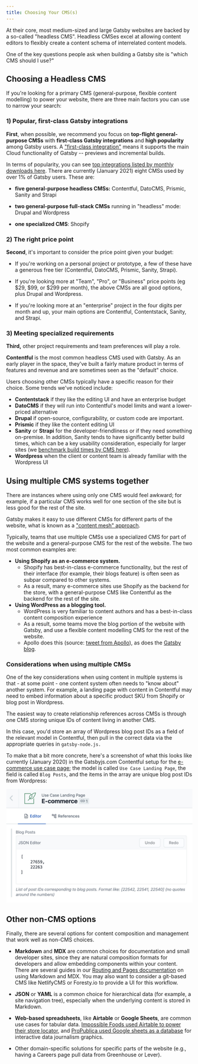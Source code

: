 ```yaml
---
title: Choosing Your CMS(s)
---
```


At their core, most medium-sized and large Gatsby websites are backed by a so-called "headless CMS". Headless CMSes excel at allowing content editors to flexibly create a content schema of interrelated content models.

One of the key questions people ask when building a Gatsby site is "which CMS should I use?"

## Choosing a Headless CMS

If you're looking for a primary CMS (general-purpose, flexible content modelling) to power your website, there are three main factors you can use to narrow your search:

### 1) Popular, first-class Gatsby integrations

**First**, when possible, we recommend you focus on **top-flight general-purpose CMSs** with **first-class Gatsby integrations** and **high popularity** among Gatsby users. A ["first-class integration"](https://support.gatsbyjs.com/hc/en-us/articles/360052503494-Developing-a-first-class-CMS-integration-for-Gatsby-Cloud) means it supports the main Cloud functionality of Gatsby -- previews and incremental builds.

In terms of popularity, you can see [top integrations listed by monthly downloads here](https://www.gatsbyjs.com/plugins?=gatsby-source). There are currently (January 2021) eight CMSs used by over 1% of Gatsby users. These are:

- **five general-purpose headless CMSs:** Contentful, DatoCMS, Prismic, Sanity and Strapi

- **two general-purpose full-stack CMSs** running in "headless" mode: Drupal and Wordpress

- **one specialized CMS**: Shopify

### 2) The right price point

**Second**, it's important to consider the price point given your budget:

- If you're working on a personal project or prototype, a few of these have a generous free tier (Contentful, DatoCMS, Prismic, Sanity, Strapi).

- If you're looking more at "Team", "Pro", or "Business" price points (eg $29, $99, or \$299 per month), the above CMSs are all good options, plus Drupal and Wordpress.

- If you're looking more at an "enterprise" project in the four digits per month and up, your main options are Contentful, Contentstack, Sanity, and Strapi.

### 3) Meeting specialized requirements

**Third,** other project requirements and team preferences will play a role.

**Contentful** is the most common headless CMS used with Gatsby. As an early player in the space, they've built a fairly mature product in terms of features and revenue and are sometimes seen as the "default" choice.

Users choosing other CMSs typically have a specific reason for their choice. Some trends we've noticed include:

- **Contentstack** if they like the editing UI and have an enterprise budget
- **DatoCMS** if they will run into Contentful's model limits and want a lower-priced alternative
- **Drupal** if open-source, configurability, or custom code are important.
- **Prismic** if they like the content editing UI
- **Sanity** or **Strapi** for the developer-friendliness or if they need something on-premise. In addition, Sanity tends to have significantly better build times, which can be a key usability consideration, especially for larger sites (we [benchmark build times by CMS here](https://willit.build/)).
- **Wordpress** when the client or content team is already familiar with the Wordpress UI

## Using multiple CMS systems together

There are instances where using only one CMS would feel awkward; for example, if a particular CMS works well for one section of the site but is less good for the rest of the site.

Gatsby makes it easy to use different CMSs for different parts of the website, what is known as a ["content mesh" approach](https://www.gatsbyjs.com/blog/2018-10-04-journey-to-the-content-mesh/).

Typically, teams that use multiple CMSs use a specialized CMS for part of the website and a general-purpose CMS for the rest of the website. The two most common examples are:

- **Using Shopify as an e-commerce system.**
  - Shopify has best-in-class e-commerce functionality, but the rest of their interface (for example, their blogs feature) is often seen as subpar compared to other systems.
  - As a result, many e-commerce sites use Shopify as the backend for the store, with a general-purpose CMS like Contentful as the backend for the rest of the site.
- **Using WordPress as a blogging tool.**
  - WordPress is very familiar to content authors and has a best-in-class content composition experience
  - As a result, some teams move the blog portion of the website with Gatsby, and use a flexible content modelling CMS for the rest of the website.
  - Apollo does this (source: [tweet from Apollo](https://twitter.com/apollographql/status/1250479066605662210)), as does the [Gatsby blog](gatsbyjs.com/blog).

### Considerations when using multiple CMSs

One of the key considerations when using content in multiple systems is that - at some point - one content system often needs to "know about" another system. For example, a landing page with content in Contentful may need to embed information about a specific product SKU from Shopify or blog post in Wordpress.

The easiest way to create relationship references across CMSs is through one CMS storing unique IDs of content living in another CMS.

In this case, you'd store an array of Wordpress blog post IDs as a field of the relevant model in Contentful, then pull in the correct data via the appropriate queries in `gatsby-node.js.`

To make that a bit more concrete, here's a screenshot of what this looks like currently (January 2020) in the Gatsbyjs.com Contentful setup for the [e-commerce use case page](https://www.gatsbyjs.com/use-cases/e-commerce); the model is called `Use Case Landing Page`, the field is called `Blog Posts`, and the items in the array are unique blog post IDs from Wordpress:

![Screenshot of Gatsbyjs.com Contentful setup](../images/use-case-landing-page-screenshot.jpg)

## Other non-CMS options

Finally, there are several options for content composition and management that work well as non-CMS choices.

- **Markdown** and **MDX** are common choices for documentation and small developer sites, since they are natural composition formats for developers and allow embedding components within your content. There are several guides in our [Routing and Pages documentation](https://www.gatsbyjs.com/docs/how-to/routing/) on using Markdown and MDX. You may also want to consider a git-based CMS like NetlifyCMS or Foresty.io to provide a UI for this workflow.

- **JSON** or **YAML** is a common choice for hierarchical data (for example, a site navigation tree), especially when the underlying content is stored in Markdown.

- **Web-based spreadsheets**, like **Airtable** or **Google Sheets**, are common use cases for tabular data. [Impossible Foods used Airtable to power their store locator](https://www.gatsbyjs.com/blog/2020-05-07-gatsby-delivers-impossible-burgers-map/), and [ProPublica used Google sheets as a database](https://www.gatsbyjs.com/blog/2019-03-29-interview-with-david-eads/) for interactive data journalism graphics.

- Other domain-specific solutions for specific parts of the website (e.g., having a Careers page pull data from Greenhouse or Lever).
